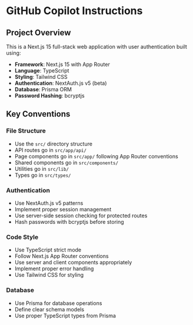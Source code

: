 # GitHub Copilot Instructions

<!-- Use this file to provide workspace-specific custom instructions to Copilot. For more details, visit https://code.visualstudio.com/docs/copilot/copilot-customization#_use-a-githubcopilotinstructionsmd-file -->

## Project Overview
This is a Next.js 15 full-stack web application with user authentication built using:

- **Framework**: Next.js 15 with App Router
- **Language**: TypeScript
- **Styling**: Tailwind CSS
- **Authentication**: NextAuth.js v5 (beta)
- **Database**: Prisma ORM
- **Password Hashing**: bcryptjs

## Key Conventions

### File Structure
- Use the `src/` directory structure
- API routes go in `src/app/api/`
- Page components go in `src/app/` following App Router conventions
- Shared components go in `src/components/`
- Utilities go in `src/lib/`
- Types go in `src/types/`

### Authentication
- Use NextAuth.js v5 patterns
- Implement proper session management
- Use server-side session checking for protected routes
- Hash passwords with bcryptjs before storing

### Code Style
- Use TypeScript strict mode
- Follow Next.js App Router conventions
- Use server and client components appropriately
- Implement proper error handling
- Use Tailwind CSS for styling

### Database
- Use Prisma for database operations
- Define clear schema models
- Use proper TypeScript types from Prisma
